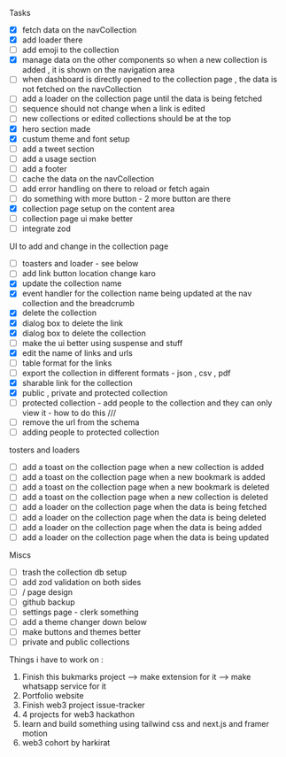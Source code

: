 Tasks

- [x] fetch data on the navCollection
- [x] add loader there
- [ ] add emoji to the collection
- [x] manage data on the other components so when a new collection is added , it is shown on the navigation area
- [ ] when dashboard is directly opened to the collection page , the data is not fetched on the navCollection
- [ ] add a loader on the collection page until the data is being fetched
- [ ] sequence should not change when a link is edited
- [ ] new collections or edited collections should be at the top
- [x] hero section made
- [x] custum theme and font setup
- [ ] add a tweet section
- [ ] add a usage section
- [ ] add a footer
- [ ] cache the data on the navCollection
- [ ] add error handling on there to reload or fetch again
- [ ] do something with more button - 2 more button are there
- [x] collection page setup on the content area
- [ ] collection page ui make better
- [ ] integrate zod

UI to add and change in the collection page

- [ ] toasters and loader - see below
- [ ] add link button location change karo
- [x] update the collection name
- [x] event handler for the collection name being updated at the nav collection and the breadcrumb
- [x] delete the collection
- [x] dialog box to delete the link
- [x] dialog box to delete the collection
- [ ] make the ui better using suspense and stuff
- [x] edit the name of links and urls
- [ ] table format for the links
- [ ] export the collection in different formats - json , csv , pdf
- [x] sharable link for the collection
- [x] public , private and protected collection
- [ ] protected collection - add people to the collection and they can only view it - how to do this ///
- [ ] remove the url from the schema
- [ ] adding people to protected collection

tosters and loaders

- [ ] add a toast on the collection page when a new collection is added
- [ ] add a toast on the collection page when a new bookmark is added
- [ ] add a toast on the collection page when a new bookmark is deleted
- [ ] add a toast on the collection page when a new collection is deleted
- [ ] add a loader on the collection page when the data is being fetched
- [ ] add a loader on the collection page when the data is being deleted
- [ ] add a loader on the collection page when the data is being added
- [ ] add a loader on the collection page when the data is being updated

Miscs

- [ ] trash the collection db setup
- [ ] add zod validation on both sides
- [ ] / page design
- [ ] github backup
- [ ] settings page - clerk something
- [ ] add a theme changer down below
- [ ] make buttons and themes better
- [ ] private and public collections

Things i have to work on :

1. Finish this bukmarks project --> make extension for it --> make whatsapp service for it
2. Portfolio website
3. Finish web3 project issue-tracker
4. 4 projects for web3 hackathon
5. learn and build something using tailwind css and next.js and framer motion
6. web3 cohort by harkirat
